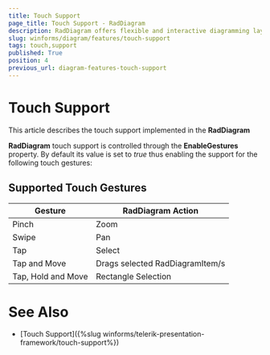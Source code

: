 ```yaml
---
title: Touch Support
page_title: Touch Support - RadDiagram
description: RadDiagram offers flexible and interactive diagramming layouts for your rich data-visualization applications.
slug: winforms/diagram/features/touch-support
tags: touch,support
published: True
position: 4
previous_url: diagram-features-touch-support
---
```


# Touch Support


This article describes the touch support implemented in the __RadDiagram__

__RadDiagram__ touch support is controlled through the __EnableGestures__ property. By default its value is set to *true* thus enabling the support for the following touch gestures:

## Supported Touch Gestures


| Gesture | RadDiagram Action |
| ------ | ------ |
|Pinch|Zoom|
|Swipe|Pan|
|Tap|Select|
|Tap and Move|Drags selected RadDiagramItem/s|
|Tap, Hold and Move|Rectangle Selection|

# See Also

 * [Touch Support]({%slug winforms/telerik-presentation-framework/touch-support%})
